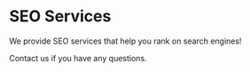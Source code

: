 # SEO Services

We provide SEO services that help you rank on search engines!

Contact us if you have any questions.
